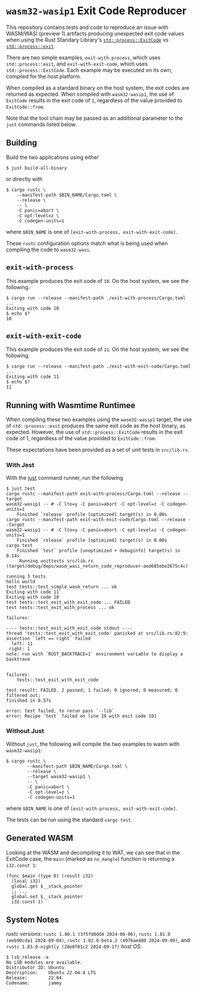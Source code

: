 # `wasm32-wasip1` Exit Code Reproducer

This repository contains tests and code to reproduce an issue with WASM/WASI
(preview 1) artifacts producing unexpected exit code values when using the Rust
Standary Library's
[`std::process::ExitCode`](https://doc.rust-lang.org/std/process/struct.ExitCode.html)
vs [`std::process::exit`](https://doc.rust-lang.org/std/process/fn.exit.html).

There are two simple examples, `exit-with-process`, which uses
`std::process::exit`, and `exit-with-exit-code`, which uses
`std::process::ExitCode`.  Each example may be executed on its own, compiled for
the host platform.

When compiled as a standard binary on the host system, the exit codes are
returned as expected.  When compiled with `wasm32-wasip1`, the use of `ExitCode`
results in the exit code of `1`, regardless of the value provided to
`ExitCode::from`.

Note that the tool chain may be passed as an additional parameter to the `just`
commands listed below.

## Building

Build the two applications using either

```
$ just build-all-binary
```

or directly with

```
$ cargo rustc \
    --manifest-path $BIN_NAME/Cargo.toml \
    --release \
    -- \
    -C panic=abort \
    -C opt-level=z \
    -C codegen-units=1
```

where `$BIN_NAME` is one of `[exit-with-process, exit-with-exit-code]`.

These `rustc` configuration options match what is being used when compiling the
code to `wasm32-wasi`.

## `exit-with-process`

This example produces the exit code of `10`.  On the host system, we see the
following.

```
$ cargo run --release --manifest-path ./exit-with-process/Cargo.toml
...
Exiting with code 10
$ echo $?
10
```

## `exit-with-exit-code`

This example produces the exit code of `11`.  On the host system, we see the
following.

```
$ cargo run --release --manifest-path ./exit-with-exit-code/Cargo.toml
...
Exiting with code 11
$ echo $?
11
```

## Running with Wasmtime Runtimee

When compiling these two examples using the `wasm32-wasip1` target, the use of
`std::process::exit` produces the same exit code as the host binary, as
expected.  However, the use of `std::process::ExitCode` results in the exit code
of 1, regardless of the value provided to `ExitCode::from`.

These expectations have been provided as a set of unit tests in `src/lib.rs`.

### With Jest

With the [just](https://github.com/casey/just) command runner, run the following

```
$ just test
cargo rustc --manifest-path exit-with-process/Cargo.toml --release --target
wasm32-wasip1 -- # -C lto=y -C panic=abort -C opt-level=z -C codegen-units=1
    Finished `release` profile [optimized] target(s) in 0.00s
cargo rustc --manifest-path exit-with-exit-code/Cargo.toml --release --target
wasm32-wasip1 -- # -C lto=y -C panic=abort -C opt-level=z -C codegen-units=1
    Finished `release` profile [optimized] target(s) in 0.00s
cargo test
    Finished `test` profile [unoptimized + debuginfo] target(s) in 0.14s
     Running unittests src/lib.rs
(target/debug/deps/wasm_wasi_return_code_reproducer-aed685ebe2675c4c)

running 3 tests
hello world
test tests::test_simple_wasm_return ... ok
Exiting with code 11`
Exiting with code 10
test tests::test_exit_with_exit_code ... FAILED
test tests::test_exit_with_process ... ok

failures:

---- tests::test_exit_with_exit_code stdout ----
thread 'tests::test_exit_with_exit_code' panicked at src/lib.rs:82:9:
assertion `left == right` failed
  left: 11
 right: 1
note: run with `RUST_BACKTRACE=1` environment variable to display a backtrace


failures:
    tests::test_exit_with_exit_code

test result: FAILED. 2 passed; 1 failed; 0 ignored; 0 measured; 0 filtered out;
finished in 0.57s

error: test failed, to rerun pass `--lib`
error: Recipe `test` failed on line 19 with exit code 101
```

### Without Just

Without `just`, the following will compile the two examples to wasm with
`wasm32-wasip1`:

```
$ cargo rustc \
        --manifest-path $BIN_NAME/Cargo.toml \
        --release \
        --target wasm32-wasip1 \
        -- \
        -C panic=abort \
        -C opt-level=z \
        -C codegen-units=1
```

where `$BIN_NAME` is one of `[exit-with-process, exit-with-exit-code]`.

The tests can be run using the standard `cargo test`.

## Generated WASM

Looking at the WASM and decompiling it to WAT, we can see that in the ExitCode
case, the `main` (marked as `no_mangle`) function is returning a `i32.const 1`:

```wat
(func $main (type 0) (result i32)
  (local i32)
  global.get $__stack_pointer
  ;; ...
  global.set $__stack_pointer
  i32.const 1)
```


## System Notes

*rustc versions*: `rustc 1.80.1 (3f5fd8dd4 2024-08-06)`, `rustc 1.81.0
(eeb90cda1 2024-09-04)`, `rustc 1.82.0-beta.3 (4976ae480 2024-09-09)`, and
`rustc 1.83.0-nightly (28e8f01c2 2024-09-17)`
*host OS*:
```
$ lsb_release -a
No LSB modules are available.
Distributor ID: Ubuntu
Description:    Ubuntu 22.04.4 LTS
Release:        22.04
Codename:       jammy
```
